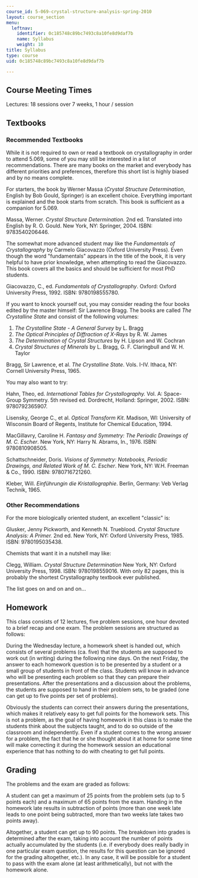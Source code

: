 ```yaml
---
course_id: 5-069-crystal-structure-analysis-spring-2010
layout: course_section
menu:
  leftnav:
    identifier: 0c185748c89bc7493c8a10fe8d9daf7b
    name: Syllabus
    weight: 10
title: Syllabus
type: course
uid: 0c185748c89bc7493c8a10fe8d9daf7b

---
```


Course Meeting Times
--------------------

Lectures: 18 sessions over 7 weeks, 1 hour / session

Textbooks
---------

### Recommended Textbooks

While it is not required to own or read a textbook on crystallography in order to attend 5.069, some of you may still be interested in a list of recommendations. There are many books on the market and everybody has different priorities and preferences, therefore this short list is highly biased and by no means complete.

For starters, the book by Werner Massa (_Crystal Structure Determination_, English by Bob Gould, Springer) is an excellent choice. Everything important is explained and the book starts from scratch. This book is sufficient as a companion for 5.069.

Massa, Werner. _Crystal Structure Determination._ 2nd ed. Translated into English by R. O. Gould. New York, NY: Springer, 2004. ISBN: 9783540206446.

The somewhat more advanced student may like the _Fundamentals of Crystallography_ by Carmelo Giacovazzo (Oxford University Press). Even though the word "fundamentals" appears in the title of the book, it is very helpful to have prior knowledge, when attempting to read the Giacovazzo. This book covers all the basics and should be sufficient for most PhD students.

Giacovazzo, C., ed. _Fundamentals of Crystallography_. Oxford: Oxford University Press, 1992. ISBN: 9780198555780.

If you want to knock yourself out, you may consider reading the four books edited by the master himself: Sir Lawrence Bragg. The books are called _The Crystalline State_ and consist of the following volumes:

1.  _The Crystalline State - A General Survey_ by L. Bragg
2.  _The Optical Principles of Diffraction of X-Rays_ by R. W. James
3.  _The Determination of Crystal Structures_ by H. Lipson and W. Cochran
4.  _Crystal Structures of Minerals_ by L. Bragg, G. F. Claringbull and W. H. Taylor

Bragg, Sir Lawrence, et al. _The Crystalline State_. Vols. I-IV. Ithaca, NY: Cornell University Press, 1965.

You may also want to try:

Hahn, Theo, ed. _International Tables for Crystallography._ Vol. A: Space-Group Symmetry. 5th revised ed. Dordrecht, Holland: Springer, 2002. ISBN: 9780792365907.

Lisensky, George C., et al. _Optical Transform Kit_. Madison, WI: University of Wisconsin Board of Regents, Institute for Chemical Education, 1994.

MacGillavry, Caroline H. _Fantasy and Symmetry: The Periodic Drawings of M. C. Escher_. New York, NY: Harry N. Abrams, In., 1976. ISBN: 9780810908505.

Schattschneider, Doris. _Visions of Symmetry: Notebooks, Periodic Drawings, and Related Work of M. C. Escher_. New York, NY: W.H. Freeman & Co., 1990. ISBN: 9780716721260.

Kleber, Will. _Einführungin die Kristallographie_. Berlin, Germany: Veb Verlag Technik, 1965.

### Other Recommendations

For the more biologically oriented student, an excellent "classic" is:

Glusker, Jenny Pickworth, and Kenneth N. Trueblood. _Crystal Structure Analysis: A Primer._ 2nd ed. New York, NY: Oxford University Press, 1985. ISBN: 9780195035438.

Chemists that want it in a nutshell may like:

Clegg, William. _Crystal Structure Determination_ New York, NY: Oxford University Press, 1998. ISBN: 9780198559016. With only 82 pages, this is probably the shortest Crystallography textbook ever published.

The list goes on and on and on…

Homework
--------

This class consists of 12 lectures, five problem sessions, one hour devoted to a brief recap and one exam. The problem sessions are structured as follows:

During the Wednesday lecture, a homework sheet is handed out, which consists of several problems (ca. five) that the students are supposed to work out (in writing) during the following nine days. On the next Friday, the answer to each homework question is to be presented by a student or a small group of students in front of the class. Students will know in advance who will be presenting each problem so that they can prepare their presentations. After the presentations and a discussion about the problems, the students are supposed to hand in their problem sets, to be graded (one can get up to five points per set of problems).

Obviously the students can correct their answers during the presentations, which makes it relatively easy to get full points for the homework sets. This is not a problem, as the goal of having homework in this class is to make the students think about the subjects taught, and to do so outside of the classroom and independently. Even if a student comes to the wrong answer for a problem, the fact that he or she thought about it at home for some time will make correcting it during the homework session an educational experience that has nothing to do with cheating to get full points.

Grading
-------

The problems and the exam are graded as follows:

A student can get a maximum of 25 points from the problem sets (up to 5 points each) and a maximum of 65 points from the exam. Handing in the homework late results in subtraction of points (more than one week late leads to one point being subtracted, more than two weeks late takes two points away).

Altogether, a student can get up to 90 points. The breakdown into grades is determined after the exam, taking into account the number of points actually accumulated by the students (i.e. if everybody does really badly in one particular exam question, the results for this question can be ignored for the grading altogether, etc.). In any case, it will be possible for a student to pass with the exam alone (at least arithmetically), but not with the homework alone.